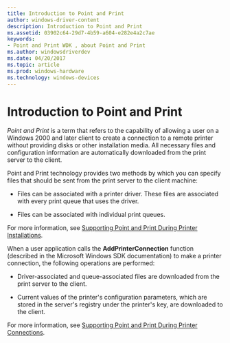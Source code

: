 ```yaml
---
title: Introduction to Point and Print
author: windows-driver-content
description: Introduction to Point and Print
ms.assetid: 03902c64-29d7-4b59-a604-e282e4a2c7ae
keywords:
- Point and Print WDK , about Point and Print
ms.author: windowsdriverdev
ms.date: 04/20/2017
ms.topic: article
ms.prod: windows-hardware
ms.technology: windows-devices
---
```


# Introduction to Point and Print





*Point and Print* is a term that refers to the capability of allowing a user on a Windows 2000 and later client to create a connection to a remote printer without providing disks or other installation media. All necessary files and configuration information are automatically downloaded from the print server to the client.

Point and Print technology provides two methods by which you can specify files that should be sent from the print server to the client machine:

-   Files can be associated with a printer driver. These files are associated with every print queue that uses the driver.

-   Files can be associated with individual print queues.

For more information, see [Supporting Point and Print During Printer Installations](supporting-point-and-print-during-printer-installations.md).

When a user application calls the **AddPrinterConnection** function (described in the Microsoft Windows SDK documentation) to make a printer connection, the following operations are performed:

-   Driver-associated and queue-associated files are downloaded from the print server to the client.

-   Current values of the printer's configuration parameters, which are stored in the server's registry under the printer's key, are downloaded to the client.

For more information, see [Supporting Point and Print During Printer Connections](supporting-point-and-print-during-printer-connections.md).

 

 




